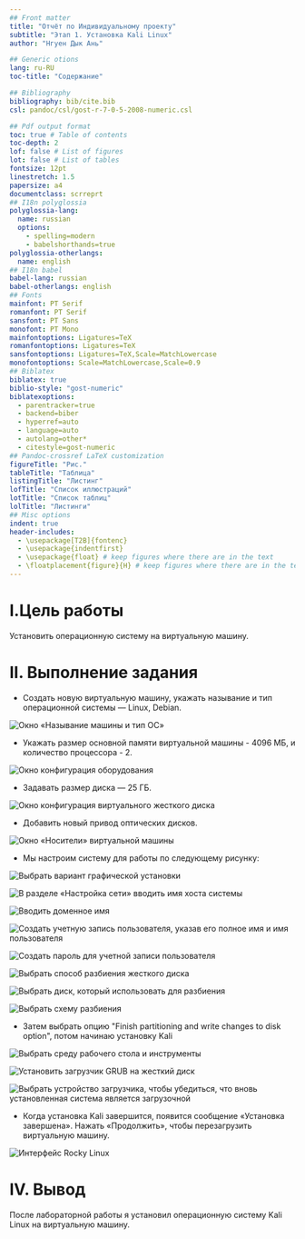 ```yaml
---
## Front matter
title: "Отчёт по Индивидуальному проекту"
subtitle: "Этап 1. Установка Kali Linux"
author: "Нгуен Дык Ань"

## Generic otions
lang: ru-RU
toc-title: "Содержание"

## Bibliography
bibliography: bib/cite.bib
csl: pandoc/csl/gost-r-7-0-5-2008-numeric.csl

## Pdf output format
toc: true # Table of contents
toc-depth: 2
lof: false # List of figures
lot: false # List of tables
fontsize: 12pt
linestretch: 1.5
papersize: a4
documentclass: scrreprt
## I18n polyglossia
polyglossia-lang:
  name: russian
  options:
	- spelling=modern
	- babelshorthands=true
polyglossia-otherlangs:
  name: english
## I18n babel
babel-lang: russian
babel-otherlangs: english
## Fonts
mainfont: PT Serif
romanfont: PT Serif
sansfont: PT Sans
monofont: PT Mono
mainfontoptions: Ligatures=TeX
romanfontoptions: Ligatures=TeX
sansfontoptions: Ligatures=TeX,Scale=MatchLowercase
monofontoptions: Scale=MatchLowercase,Scale=0.9
## Biblatex
biblatex: true
biblio-style: "gost-numeric"
biblatexoptions:
  - parentracker=true
  - backend=biber
  - hyperref=auto
  - language=auto
  - autolang=other*
  - citestyle=gost-numeric
## Pandoc-crossref LaTeX customization
figureTitle: "Рис."
tableTitle: "Таблица"
listingTitle: "Листинг"
lofTitle: "Список иллюстраций"
lotTitle: "Список таблиц"
lolTitle: "Листинги"
## Misc options
indent: true
header-includes:
  - \usepackage[T2B]{fontenc}
  - \usepackage{indentfirst}
  - \usepackage{float} # keep figures where there are in the text
  - \floatplacement{figure}{H} # keep figures where there are in the text
---
```


# I.Цель работы

Установить операционную систему на виртуальную машину.

# II. Выполнение задания

- Создать новую виртуальную машину, укажать называние и тип операционной системы — Linux, Debian.

![Окно «Называние машины и тип ОС»](img1/1.png)

- Укажать размер основной памяти виртуальной машины - 4096 МБ, и количество процессора - 2.

![Окно конфигурация оборудования](img1/2.png)

- Задавать размер диска — 25 ГБ.

![Окно конфигурация виртуального жесткого диска](img1/3.png)

- Добавить новый привод оптических дисков.

![Окно «Носители» виртуальной машины](img1/4.png)

- Мы настроим систему для работы по следующему рисунку:

![Выбрать вариант графической установки](img1/5.png)

![В разделе «Настройка сети» вводить имя хоста системы](img1/6.png)

![Вводить доменное имя](img1/7.png)

![Создать учетную запись пользователя, указав его полное имя и имя пользователя](img1/9.png)

![Создать пароль для учетной записи пользователя](img1/10.png)

![Выбрать способ разбиения жесткого диска](img1/11.png)

![Выбрать диск, который использовать для разбиения](img1/12.png)

![Выбрать схему разбиения](img1/13.png)

- Затем выбрать опцию "Finish partitioning and write changes to disk option", потом начинаю установку Kali

![Выбрать среду рабочего стола и инструменты](img1/14.png)

![Установить загрузчик GRUB на жесткий диск](img1/15.png)

![Выбрать устройство загрузчика, чтобы убедиться, что вновь установленная система является загрузочной](img1/16.png)

- Когда установка Kali завершится, появится сообщение «Установка завершена». Нажать «Продолжить», чтобы перезагрузить виртуальную машину.

![Интерфейс Rocky Linux](img1/17.png)

# IV. Вывод

После лабораторной работы я установил операционную систему Kali Linux на виртуальную машину.
